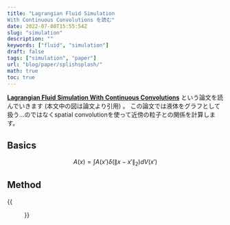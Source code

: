 ```yaml
---
title: "Lagrangian Fluid Simulation
With Continuous Convolutions を読む"
date: 2022-07-08T15:55:54Z
slug: "simulation"
description: ""
keywords: ["fluid", "simulation"]
draft: false
tags: ["simulation", "paper"]
url: "blog/paper/splishsplash/"
math: true
toc: true
---
```


[**Lagrangian Fluid Simulation
With Continuous Convolutions**](https://openreview.net/pdf?id=B1lDoJSYDH) という論文を読んでいきます (本文中の図は論文より引用) 。
この論文では液体をグラフとして扱う...のではなくspatial convolutionを使って近傍の粒子との関係を計算します。

## Basics
$$
A(x) = \int A(x') \delta(\|x - x'\|_2) dV (x') 
$$

## Method


{{<figure src="images/spherical.png" caption="Spherical filter.">}}
